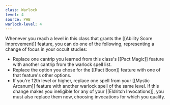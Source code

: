 ```yaml
---
class: Warlock
level: 4
source: PHB
warlock-level: 4
---
```


Whenever you reach a level in this class that grants the [[Ability Score Improvement]] feature, you can do one of the following, representing a change of focus in your occult studies:
- Replace one cantrip you learned from this class's [[Pact Magic]] feature with another cantrip from the warlock spell list.
- Replace the option you chose for the [[Pact Boon]] feature with one of that feature's other options.
- If you're 12th level or higher, replace one spell from your [[Mystic Arcanum]] feature with another warlock spell of the same level.
If this change makes you ineligible for any of your [[Eldritch Invocations]], you must also replace them now, choosing invocations for which you qualify.
